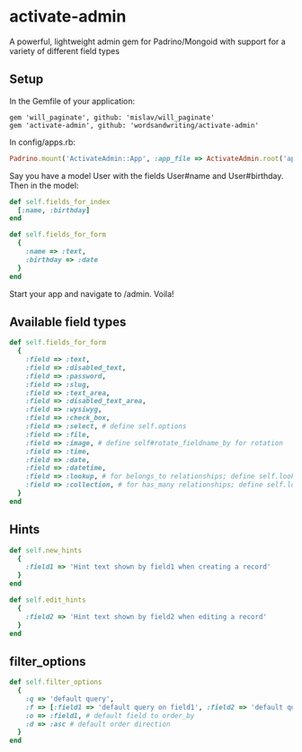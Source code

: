 activate-admin
=================

A powerful, lightweight admin gem for Padrino/Mongoid with support for a variety of different field types

Setup
---

In the Gemfile of your application:
```
gem 'will_paginate', github: 'mislav/will_paginate'
gem 'activate-admin', github: 'wordsandwriting/activate-admin'
```

In config/apps.rb:
``` ruby
Padrino.mount('ActivateAdmin::App', :app_file => ActivateAdmin.root('app/app.rb')).to('/admin')
```

Say you have a model User with the fields User#name and User#birthday. Then in the model:
``` ruby
def self.fields_for_index
  [:name, :birthday]
end

def self.fields_for_form
  {
    :name => :text,
    :birthday => :date
  }
end
```

Start your app and navigate to /admin. Voila!

Available field types
-----
``` ruby
def self.fields_for_form
  {
    :field => :text,
    :field => :disabled_text,
    :field => :password,
    :field => :slug,
    :field => :text_area,
    :field => :disabled_text_area,
    :field => :wysiwyg, 
    :field => :check_box,
    :field => :select, # define self.options
    :field => :file,
    :field => :image, # define self#rotate_fieldname_by for rotation  
    :field => :time,
    :field => :date,
    :field => :datetime,
    :field => :lookup, # for belongs_to relationships; define self.lookup on associated model
    :field => :collection, # for has_many relationships; define self.lookup on associated model
  }
end
```

Hints
-----

``` ruby
def self.new_hints
  {
    :field1 => 'Hint text shown by field1 when creating a record'      
  }
end 

def self.edit_hints
  {
    :field2 => 'Hint text shown by field2 when editing a record'      
  }
end 
```

filter_options
-----

``` ruby
def self.filter_options
  {
    :q => 'default query', 
    :f => [:field1 => 'default query on field1', :field2 => 'default query on field2'],
    :o => :field1, # default field to order_by
    :d => :asc # default order direction
  }
end
```